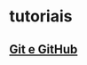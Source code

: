# tutoriais


## [Git e GitHub](https://github.com/KassioVieira/tutoriais/blob/master/GitGitHub.md)
